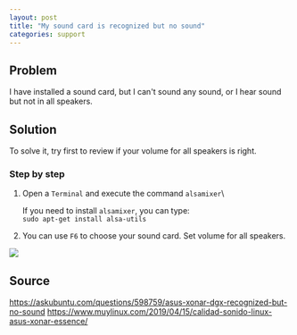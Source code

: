 ```yaml
---
layout: post
title: "My sound card is recognized but no sound"
categories: support
---
```



## Problem

I have installed a sound card, but I can't sound any sound, or I hear sound but not in all speakers.

## Solution

To solve it, try first to review if your volume for all speakers is right.

### Step by step

1. Open a `Terminal` and execute the command `alsamixer`\

    If you need to install `alsamixer`, you can type:\
    `sudo apt-get install alsa-utils`

2. You can use `F6` to choose your sound card. Set volume for all speakers.

![](master/_posts/images-all/alsamixer-soundcard.png)



## Source

<https://askubuntu.com/questions/598759/asus-xonar-dgx-recognized-but-no-sound>
<https://www.muylinux.com/2019/04/15/calidad-sonido-linux-asus-xonar-essence/>